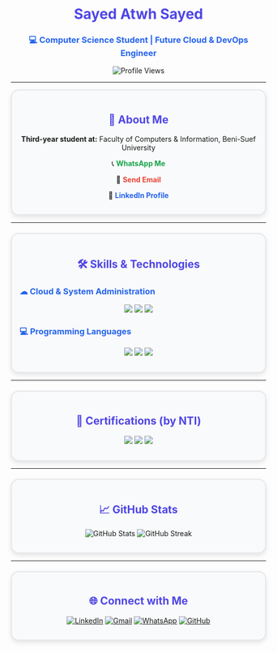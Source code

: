 <!-- HEADER -->
<h1 align="center" style="color:#4F46E5;"> Sayed Atwh Sayed </h1>
<h3 align="center" style="color:#2563EB;">💻 Computer Science Student | Future Cloud & DevOps Engineer</h3>

<p align="center">
<img src="https://komarev.com/ghpvc/?username=sayedatwh&label=Profile%20Views&color=blueviolet&style=flat-square" alt="Profile Views" />
</p>

---

<!-- ABOUT ME SECTION -->
<div align="center" style="border:2px solid #E5E7EB;border-radius:15px;padding:15px;background-color:#F9FAFB;box-shadow:0px 4px 10px rgba(0,0,0,0.1);">
  
<h2 style="color:#4F46E5;">🚀 About Me</h2>
<p><b>Third-year student at:</b> Faculty of Computers & Information, Beni-Suef University</p>
<p>📞 <a href="https://wa.me/201101558236" style="color:#16A34A;text-decoration:none;font-weight:bold;">WhatsApp Me</a></p>
<p>📧 <a href="mailto:sayed.atwh.sayed@gmail.com" style="color:#EA4335;text-decoration:none;font-weight:bold;">Send Email</a></p>
<p>🔗 <a href="https://www.linkedin.com/in/sayed-atwh-sayed" style="color:#2563EB;text-decoration:none;font-weight:bold;">LinkedIn Profile</a></p>

</div>

---

<!-- SKILLS SECTION -->
<div style="border:2px solid #E5E7EB;border-radius:15px;padding:15px;background-color:#F9FAFB;box-shadow:0px 4px 10px rgba(0,0,0,0.1);margin-top:20px;">

<h2 align="center" style="color:#4F46E5;">🛠 Skills & Technologies</h2>

<h3 style="color:#2563EB;">☁ Cloud & System Administration</h3>
<p align="center">
<img src="https://img.shields.io/badge/Linux%20Admin%201-FCC624?style=for-the-badge&logo=linux&logoColor=black" />
<img src="https://img.shields.io/badge/AWS%20Cloud%20Practitioner-FF9900?style=for-the-badge&logo=amazonaws&logoColor=white" />
<img src="https://img.shields.io/badge/AWS%20Solutions%20Architect-FF9900?style=for-the-badge&logo=amazonaws&logoColor=white" />
</p>

<h3 style="color:#2563EB;">💻 Programming Languages</h3>
<p align="center">
<img src="https://img.shields.io/badge/C++-00599C?style=for-the-badge&logo=cplusplus&logoColor=white" />
<img src="https://img.shields.io/badge/Python-3776AB?style=for-the-badge&logo=python&logoColor=white" />
<img src="https://img.shields.io/badge/OOP%20(C++)-8A2BE2?style=for-the-badge" />
</p>
</div>

---

<!-- CERTIFICATIONS -->
<div style="border:2px solid #E5E7EB;border-radius:15px;padding:15px;background-color:#F9FAFB;box-shadow:0px 4px 10px rgba(0,0,0,0.1);margin-top:20px;">

<h2 align="center" style="color:#4F46E5;">🏅 Certifications (by NTI)</h2>
<p align="center">
<img src="https://img.shields.io/badge/Linux%20Administration%201%20(NTI)-FCC624?style=flat-square&logo=linux&logoColor=black" />
<img src="https://img.shields.io/badge/AWS%20Cloud%20Practitioner%20(NTI)-FF9900?style=flat-square&logo=amazonaws&logoColor=white" />
<img src="https://img.shields.io/badge/AWS%20Solutions%20Architect%20(NTI)-FF9900?style=flat-square&logo=amazonaws&logoColor=white" />
</p>
</div>

---

<!-- GITHUB STATS -->
<div style="border:2px solid #E5E7EB;border-radius:15px;padding:15px;background-color:#F9FAFB;box-shadow:0px 4px 10px rgba(0,0,0,0.1);margin-top:20px;">

<h2 align="center" style="color:#4F46E5;">📈 GitHub Stats</h2>
<p align="center">
<img src="https://github-readme-stats.vercel.app/api?username=sayedatwh&show_icons=true&theme=radical" alt="GitHub Stats" />
<img src="https://github-readme-streak-stats.herokuapp.com/?user=sayedatwh&theme=radical" alt="GitHub Streak" />
</p>
</div>

---

<!-- SOCIAL LINKS -->
<div style="border:2px solid #E5E7EB;border-radius:15px;padding:15px;background-color:#F9FAFB;box-shadow:0px 4px 10px rgba(0,0,0,0.1);margin-top:20px;">

<h2 align="center" style="color:#4F46E5;">🌐 Connect with Me</h2>
<p align="center">
<a href="https://www.linkedin.com/in/sayed-atwh-sayed" target="_blank"><img src="https://img.icons8.com/color/48/000000/linkedin.png" alt="LinkedIn"/></a>
<a href="mailto:sayed.atwh.sayed@gmail.com"><img src="https://img.icons8.com/color/48/000000/gmail-new.png" alt="Gmail"/></a>
<a href="https://wa.me/201101558236" target="_blank"><img src="https://img.icons8.com/color/48/000000/whatsapp--v1.png" alt="WhatsApp"/></a>
<a href="https://github.com/sayedatwh" target="_blank"><img src="https://img.icons8.com/ios-filled/50/000000/github.png" alt="GitHub"/></a>
</p>
</div>

